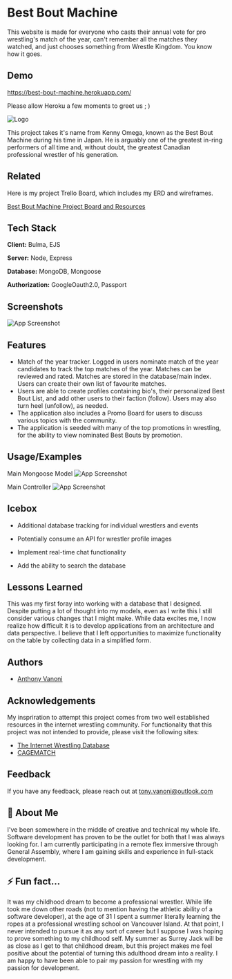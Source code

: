 
# Best Bout Machine

This website is made for everyone who casts their annual vote for pro wrestling's match of the year, can't remember all the matches they watched, and just chooses something from Wrestle Kingdom. You know how it goes.


## Demo

https://best-bout-machine.herokuapp.com/

Please allow Heroku a few moments to greet us ; )


![Logo](https://i.imgur.com/1yHUd2z.png?1)

This project takes it's name from Kenny Omega, known as the Best Bout Machine during his time in Japan. He is arguably one of the greatest in-ring performers of all time and, without doubt, the greatest Canadian professional wrestler of his generation.


## Related

Here is my project Trello Board, which includes my ERD and wireframes.

[Best Bout Machine Project Board and Resources](https://trello.com/b/6Wsepmkf/best-bout-machine-project-board)


## Tech Stack

**Client:** Bulma, EJS

**Server:** Node, Express

**Database:** MongoDB, Mongoose

**Authorization:** GoogleOauth2.0, Passport


## Screenshots

![App Screenshot](https://i.imgur.com/ZXyJmD7.png)


## Features

- Match of the year tracker. Logged in users nominate match of the year candidates to track the top matches of the year. Matches can be reviewed and rated.  Matches are stored in the database/main index. Users can create their own list of favourite matches.
- Users are able to create profiles containing bio's, their personalized Best Bout List, and add other users to their faction (follow). Users may also turn heel (unfollow), as needed.
- The application also includes a Promo Board for users to discuss various topics with the community.
- The application is seeded with many of the top promotions in wrestling, for the ability to view nominated Best Bouts by promotion.


## Usage/Examples

Main Mongoose Model
![App Screenshot](https://i.imgur.com/RTMQ3Sq.png)

Main Controller
![App Screenshot](https://i.imgur.com/S67ebqK.png)


## Icebox

- Additional database tracking for individual wrestlers and events

- Potentially consume an API for wrestler profile images

- Implement real-time chat functionality

- Add the ability to search the database


## Lessons Learned

This was my first foray into working with a database that I designed. Despite putting a lot of thought into my models, even as I write this I still consider various changes that I might make. While data excites me, I now realize how difficult it is to develop applications from an architecture and data perspective. I believe that I left opportunities to maximize functionality on the table by collecting data in a simplified form.


## Authors

- [Anthony Vanoni](https://www.github.com/tonypurple)


## Acknowledgements

My inspriration to attempt this project comes from two well established resources in the internet wrestling community. For functionality that this project was not intended to provide, please visit the following sites:
 - [The Internet Wrestling Database](http://www.profightdb.com/)
 - [CAGEMATCH](https://www.cagematch.net/)


## Feedback

If you have any feedback, please reach out at tony.vanoni@outlook.com


## 🚀 About Me
I've been somewhere in the middle of creative and technical my whole life. Software development has proven to be the outlet for both that I was always looking for. I am currently participating in a remote flex immersive through General Assembly, where I am gaining skills and experience in full-stack development.



## ⚡️ Fun fact...

It was my childhood dream to become a professional wrestler. While life took me down other roads (not to mention having the athletic ability of a software developer), at the age of 31 I spent a summer literally learning the ropes at a professional wrestling school on Vancouver Island. At that point, I never intended to pursue it as any sort of career but I suppose I was hoping to prove something to my childhood self. My summer as Surrey Jack will be as close as I get to that childhood dream, but this project makes me feel positive about the potential of turning this adulthood dream into a reality. I am happy to have been able to pair my passion for wrestling with my passion for development.

